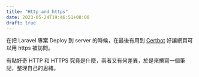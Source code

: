 ```yaml
---
title: "Http_and_https"
date: 2023-05-24T19:46:51+08:00
draft: true
---
```


在把 Laravel 專案 Deploy 到 server 的時候，在最後有用到 [Certbot](https://certbot.eff.org/) 好讓網頁可以用 https 被訪問。

有點好奇 HTTP 和 HTTPS 究竟是什麼，兩者又有何差異，於是來撰寫一個筆記，整理自己的思緒。


